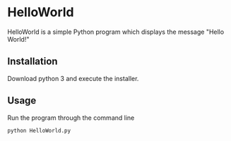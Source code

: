 # HelloWorld

HelloWorld is a simple Python program which displays the message "Hello World!"

## Installation
Download python 3 and execute the installer.

## Usage
Run the program through the command line

```
python HelloWorld.py
```  

